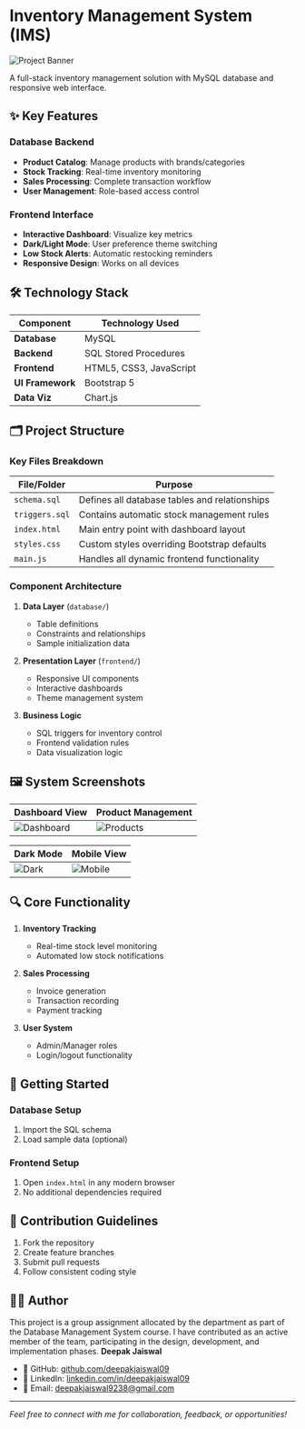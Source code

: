 # Inventory Management System (IMS)

![Project Banner](https://github.com/user-attachments/assets/574f75ab-ed21-42b3-a88f-604fe4afe322)

A full-stack inventory management solution with MySQL database and responsive web interface.

## ✨ Key Features

### Database Backend
- **Product Catalog**: Manage products with brands/categories
- **Stock Tracking**: Real-time inventory monitoring
- **Sales Processing**: Complete transaction workflow
- **User Management**: Role-based access control

### Frontend Interface
- **Interactive Dashboard**: Visualize key metrics
- **Dark/Light Mode**: User preference theme switching
- **Low Stock Alerts**: Automatic restocking reminders
- **Responsive Design**: Works on all devices

## 🛠️ Technology Stack

| Component       | Technology Used         |
|-----------------|-------------------------|
| **Database**    | MySQL                   |
| **Backend**     | SQL Stored Procedures   |
| **Frontend**    | HTML5, CSS3, JavaScript |
| **UI Framework**| Bootstrap 5             |
| **Data Viz**    | Chart.js                |

## 🗂️ Project Structure


### Key Files Breakdown

| File/Folder          | Purpose                                                                 |
|----------------------|-------------------------------------------------------------------------|
| `schema.sql`         | Defines all database tables and relationships                          |
| `triggers.sql`       | Contains automatic stock management rules                              |
| `index.html`         | Main entry point with dashboard layout                                 |
| `styles.css`         | Custom styles overriding Bootstrap defaults                           |
| `main.js`            | Handles all dynamic frontend functionality                            |

### Component Architecture

1. **Data Layer** (`database/`)
   - Table definitions
   - Constraints and relationships
   - Sample initialization data

2. **Presentation Layer** (`frontend/`)
   - Responsive UI components
   - Interactive dashboards
   - Theme management system

3. **Business Logic**
   - SQL triggers for inventory control
   - Frontend validation rules
   - Data visualization logic

## 🖼️ System Screenshots

| Dashboard View | Product Management |
|---------------|--------------------|
| ![Dashboard](https://github.com/user-attachments/assets/574f75ab-ed21-42b3-a88f-604fe4afe322) | ![Products](https://github.com/user-attachments/assets/555fa8a2-f524-4634-9dd2-b634980f454f)


| Dark Mode | Mobile View |
|-----------|-------------|
| ![Dark](https://github.com/user-attachments/assets/0a0b8ca8-b84b-4835-b239-8f566778a193) | ![Mobile](https://github.com/user-attachments/assets/96df9679-cc91-47c7-900e-fd7696ddcef2)



## 🔍 Core Functionality

1. **Inventory Tracking**
   - Real-time stock level monitoring
   - Automated low stock notifications

2. **Sales Processing**
   - Invoice generation
   - Transaction recording
   - Payment tracking

3. **User System**
   - Admin/Manager roles
   - Login/logout functionality

## 🚀 Getting Started

### Database Setup
1. Import the SQL schema
2. Load sample data (optional)

### Frontend Setup
1. Open `index.html` in any modern browser
2. No additional dependencies required

## 🤝 Contribution Guidelines

1. Fork the repository
2. Create feature branches
3. Submit pull requests
4. Follow consistent coding style

## 👨‍💻 Author

This project is a group assignment allocated by the department as part of the Database Management System course. I have contributed as an active member of the team, participating in the design, development, and implementation phases.
**Deepak Jaiswal**

- 🔗 GitHub: [github.com/deepakjaiswal09](https://github.com/deepakjaiswal09)  
- 💼 LinkedIn: [linkedin.com/in/deepakjaiswal09](https://linkedin.com/in/deepakjaiswal09)  
- 📧 Email: deepakjaiswal9238@gmail.com
---
*Feel free to connect with me for collaboration, feedback, or opportunities!*
